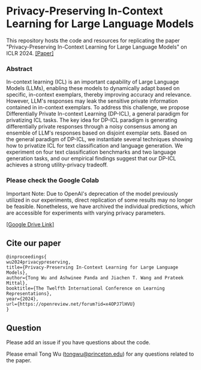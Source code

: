 # Privacy-Preserving In-Context Learning for Large Language Models

 
This repository hosts the code and resources for replicating the paper "Privacy-Preserving In-Context Learning for Large Language Models" on ICLR 2024. [[Paper]](https://openreview.net/pdf?id=x4OPJ7lHVU)


### Abstract 
In-context learning (ICL) is an important capability of Large Language Models (LLMs), enabling these models to dynamically adapt based on specific, in-context exemplars, thereby improving accuracy and relevance. However, LLM's responses may leak the sensitive private information contained in in-context exemplars. To address this challenge, we propose Differentially Private In-context Learning (DP-ICL), a general paradigm for privatizing ICL tasks. The key idea for DP-ICL paradigm is generating differentially private responses through a noisy consensus among an ensemble of LLM's responses based on disjoint exemplar sets. Based on the general paradigm of DP-ICL, we instantiate several techniques showing how to privatize ICL for text classification and language generation. We experiment on four text classification benchmarks and two language generation tasks, and our empirical findings suggest that our DP-ICL achieves a strong utility-privacy tradeoff.



### Please check the Google Colab 

Important Note: Due to OpenAI's deprecation of the model previously utilized in our experiments, direct replication of some results may no longer be feasible. Nonetheless, we have archived the individual predictions, which are accessible for experiments with varying privacy parameters.


[[Google Drive Link]](https://drive.google.com/drive/folders/1CgsBzByFSdpbOi8Mp9u4W4PNKgiE9PMk?usp=sharing)




## Cite our paper
```
@inproceedings{
wu2024privacypreserving,
title={Privacy-Preserving In-Context Learning for Large Language Models},
author={Tong Wu and Ashwinee Panda and Jiachen T. Wang and Prateek Mittal},
booktitle={The Twelfth International Conference on Learning Representations},
year={2024},
url={https://openreview.net/forum?id=x4OPJ7lHVU}
}
```

## Question
Please add an issue if you have questions about the code.

Please email Tong Wu (tongwu@princeton.edu) for any questions related to the paper.

